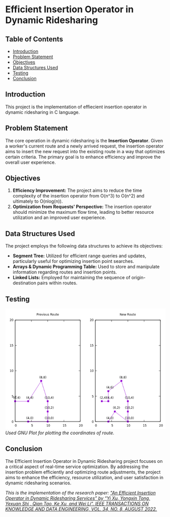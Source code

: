 # Efficient Insertion Operator in Dynamic Ridesharing

## Table of Contents
- [Introduction](#introduction)
- [Problem Statement](#problem-statement)
- [Objectives](#objectives)
- [Data Structures Used](#data-structures-used)
- [Testing](#testing)
- [Conclusion](#conclusion)

## Introduction

This project is the implementation of effiecient insertion operator in dynamic ridesharing in C language.

## Problem Statement

The core operation in dynamic ridesharing is the **Insertion Operator**. Given a worker's current route and a newly arrived request, the insertion operator aims to insert the new request into the existing route in a way that optimizes certain criteria. The primary goal is to enhance efficiency and improve the overall user experience.

## Objectives

1. **Efficiency Improvement:** The project aims to reduce the time complexity of the insertion operator from O(n^3) to O(n^2) and ultimately to O(nlog(n)).
2. **Optimization from Requests' Perspective:** The insertion operator should minimize the maximum flow time, leading to better resource utilization and an improved user experience.

## Data Structures Used

The project employs the following data structures to achieve its objectives:

- **Segment Tree:** Utilized for efficient range queries and updates, particularly useful for optimizing insertion point searches.
- **Arrays & Dynamic Programming Table:** Used to store and manipulate information regarding routes and insertion points.
- **Linked Lists:** Employed for maintaining the sequence of origin-destination pairs within routes.


## Testing

![Test case and Output](./plot/route_plot1.png)
*Used GNU Plot for plotting the coordinates of route.*


## Conclusion

The Efficient Insertion Operator in Dynamic Ridesharing project focuses on a critical aspect of real-time service optimization. By addressing the insertion problem efficiently and optimizing route adjustments, the project aims to enhance the efficiency, resource utilization, and user satisfaction in dynamic ridesharing scenarios.

*This is the implementation of the research paper: 
["An Efficient Insertion Operator in Dynamic Ridesharing Services” 		by “Yi Xu, Yongxin Tong, Yexuan Shi , Qian Tao, Ke Xu, and Wei Li”.
IEEE TRANSACTIONS ON KNOWLEDGE AND DATA ENGINEERING, VOL. 34, NO. 8, AUGUST 2022.](https://ieeexplore.ieee.org/document/8731569)*
